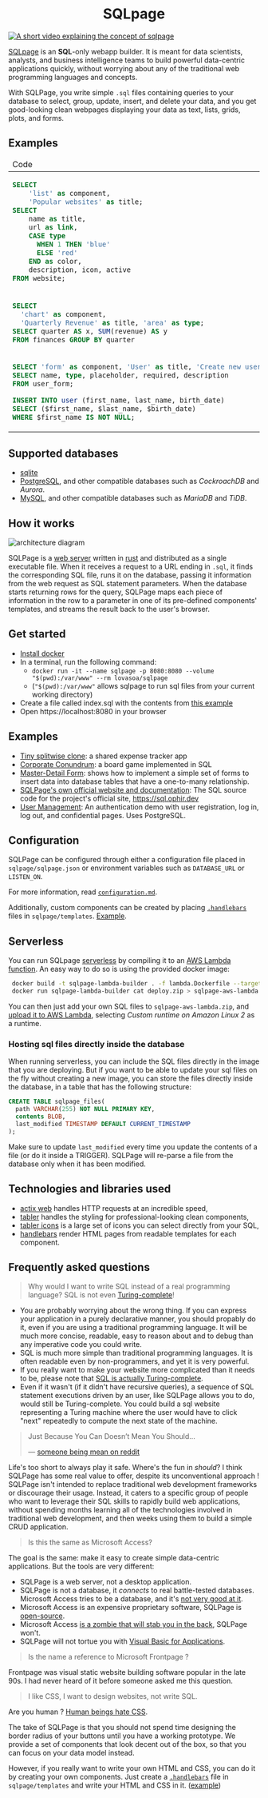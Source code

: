 <h1 align="center">
SQLpage
</h1>

[![A short video explaining the concept of sqlpage](./docs/sqlpage.gif)](./docs/sqlpage.mp4)

[SQLpage](https://sql.ophir.dev) is an **SQL**-only webapp builder.
It is meant for data scientists, analysts, and business intelligence teams
to build powerful data-centric applications quickly,
without worrying about any of the traditional web programming languages and concepts.

With SQLPage, you write simple `.sql` files containing queries to your database
to select, group, update, insert, and delete your data, and you get good-looking clean webpages
displaying your data as text, lists, grids, plots, and forms.

## Examples

<table>
<thead>
<tr><td>Code<td>Result</tr>
</thead>
<tbody>
<tr>
<td>

```sql
SELECT 
    'list' as component,
    'Popular websites' as title;
SELECT 
    name as title,
    url as link,
    CASE type
      WHEN 1 THEN 'blue'
      ELSE 'red'
    END as color,
    description, icon, active
FROM website;
```

<td>

![SQLPage list component](./docs/demo-list.png)

</tr>
<tr>
<td>

```sql
SELECT
  'chart' as component,
  'Quarterly Revenue' as title, 'area' as type;
SELECT quarter AS x, SUM(revenue) AS y
FROM finances GROUP BY quarter
```

<td>

![SQLPage list component](./docs/demo-graph.png)

</tr>
<tr>
<td>

```sql
SELECT 'form' as component, 'User' as title, 'Create new user' as validate;
SELECT name, type, placeholder, required, description
FROM user_form;

INSERT INTO user (first_name, last_name, birth_date)
SELECT ($first_name, $last_name, $birth_date)
WHERE $first_name IS NOT NULL;
```

<td>

![SQLPage list component](./docs/demo-form.png)

</tr>
</tbody>
</table>

## Supported databases

- [sqlite](https://www.sqlite.org/index.html)
- [PostgreSQL](https://www.postgresql.org/), and other compatible databases such as *CockroachDB* and *Aurora*.
- [MySQL](https://www.mysql.com/), and other compatible databases such as *MariaDB* and *TiDB*.

## How it works

![architecture diagram](./docs/architecture.jpg)

SQLPage is a [web server](https://en.wikipedia.org/wiki/Web_server) written in
[rust](https://en.wikipedia.org/wiki/Rust_(programming_language))
and distributed as a single executable file.
When it receives a request to a URL ending in `.sql`, it finds the corresponding
SQL file, runs it on the database,
passing it information from the web request as SQL statement parameters.
When the database starts returning rows for the query,
SQLPage maps each piece of information in the row to a parameter
in one of its pre-defined components' templates, and streams the result back
to the user's browser.

## Get started

- [Install docker](https://docs.docker.com/get-docker/)
- In a terminal, run the following command:
  - `docker run -it --name sqlpage -p 8080:8080 --volume "$(pwd):/var/www" --rm lovasoa/sqlpage`
  - (`"$(pwd):/var/www"` allows sqlpage to run sql files from your current working directory)
- Create a file called index.sql with the contents from [this example](./index.sql)
- Open https://localhost:8080 in your browser


## Examples

- [Tiny splitwise clone](./examples/splitwise): a shared expense tracker app
- [Corporate Conundrum](./examples/corporate-conundrum/): a board game implemented in SQL
- [Master-Detail Form](./examples/master-detail-form/): shows how to implement a simple set of forms to insert data into database tables that have a one-to-many relationship.
- [SQLPage's own official website and documentation](./examples/official-site/): The SQL source code for the project's official site, https://sql.ophir.dev
- [User Management](./examples/user-authentication/): An authentication demo with user registration, log in, log out, and confidential pages. Uses PostgreSQL.

## Configuration

SQLPage can be configured through either a configuration file placed in `sqlpage/sqlpage.json`
or environment variables such as `DATABASE_URL` or `LISTEN_ON`.

For more information, read [`configuration.md`](./configuration.md).

Additionally, custom components can be created by placing [`.handlebars`](https://handlebarsjs.com/guide/)
files in `sqlpage/templates`. [Example](./sqlpage/templates/card.handlebars).

## Serverless

You can run SQLpage [serverless](https://en.wikipedia.org/wiki/Serverless_computing)
by compiling it to an [AWS Lambda function](https://aws.amazon.com/lambda/).
An easy way to do so is using the provided docker image:

```bash
 docker build -t sqlpage-lambda-builder . -f lambda.Dockerfile --target builder
 docker run sqlpage-lambda-builder cat deploy.zip > sqlpage-aws-lambda.zip
```

You can then just add your own SQL files to `sqlpage-aws-lambda.zip`,
and [upload it to AWS Lambda](https://docs.aws.amazon.com/lambda/latest/dg/gettingstarted-package.html#gettingstarted-package-zip),
selecting *Custom runtime on Amazon Linux 2* as a runtime.

### Hosting sql files directly inside the database

When running serverless, you can include the SQL files directly in the image that you are deploying.
But if you want to be able to update your sql files on the fly without creating a new image,
you can store the files directly inside the database, in a table that has the following structure: 

```sql
CREATE TABLE sqlpage_files(
  path VARCHAR(255) NOT NULL PRIMARY KEY,
  contents BLOB,
  last_modified TIMESTAMP DEFAULT CURRENT_TIMESTAMP
);
```

Make sure to update `last_modified` every time you update the contents of a file (or do it inside a TRIGGER).
SQLPage will re-parse a file from the database only when it has been modified.

## Technologies and libraries used

- [actix web](https://actix.rs/) handles HTTP requests at an incredible speed,
- [tabler](https://preview.tabler.io) handles the styling for professional-looking clean components,
- [tabler icons](https://tabler-icons.io) is a large set of icons you can select directly from your SQL,
- [handlebars](https://handlebarsjs.com/guide/) render HTML pages from readable templates for each component.

## Frequently asked questions

> Why would I want to write SQL instead of a real programming language? SQL is not even [Turing-complete](https://en.wikipedia.org/wiki/Turing_completeness)!

 - You are probably worrying about the wrong thing. If you can express your application in a purely declarative manner, you should propably do it,
   even if you are using a traditional programming language. 
  It will be much more concise, readable, easy to reason about and to debug than any imperative code you could write.
 - SQL is much more simple than traditional programming languages. It is often readable even by non-programmers, and yet it is very powerful.
 - If you really want to make your website more complicated than it needs to be, please note that [SQL is actually Turing-complete](https://stackoverflow.com/questions/900055/is-sql-or-even-tsql-turing-complete/7580013#7580013).
 - Even if it wasn't (if it didn't have recursive queries), a sequence of SQL statement executions driven by an user, like SQLPage allows you to do, would still be Turing-complete. You could build a sql website representing a Turing machine where the user would have to click "next" repeatedly to compute the next state of the machine.

> Just Because You Can Doesn’t Mean You Should...
> 
> — [someone being mean on reddit](https://www.reddit.com/r/rust/comments/14qjskz/comment/jr506nx)

Life's too short to always play it safe. Where's the fun in *should*?
I think SQLPage has some real value to offer, despite its unconventional approach !
SQLPage isn't intended to replace traditional web development frameworks or discourage their usage.
Instead, it caters to a specific group of people who want to leverage their SQL skills to rapidly build web applications, without spending months learning all of the technologies involved in traditional web development,
and then weeks using them to build a simple CRUD application.

> Is this the same as Microsoft Access?

The goal is the same: make it easy to create simple data-centric applications.
But the tools are very different:
 - SQLPage is a web server, not a desktop application.
 - SQLPage is not a database, it _connects_ to real battle-tested databases. Microsoft Access tries to be a database, and it's [not very good at it](https://www.quora.com/Is-the-Access-database-reliable-and-secure).
 - Microsoft Access is an expensive proprietary software, SQLPage is [open-source](./LICENSE.txt).
 - Microsoft Access [is a zombie that will stab you in the back](https://medium.com/young-coder/microsoft-access-the-zombie-database-software-that-wont-die-5b09e389c166), SQLPage won't.
 - SQLPage will not tortue you with [Visual Basic for Applications](https://en.wikipedia.org/wiki/Visual_Basic_for_Applications).

> Is the name a reference to Microsoft Frontpage ?

Frontpage was visual static website building software popular in the late 90s.
I had never heard of it before someone asked me this question.

> I like CSS, I want to design websites, not write SQL.

Are you human ? [Human beings hate CSS](https://uxdesign.cc/why-do-most-developers-hate-css-63c92bce36ed).

The take of SQLPage is that you should not spend time designing the border radius of your buttons until you have a working prototype.
We provide a set of components that look decent out of the box, so that you can focus on your data model instead.

However, if you really want to write your own HTML and CSS, you can do it by creating your own components.
Just create a [`.handlebars`](https://handlebarsjs.com/guide/) file in `sqlpage/templates` and write your HTML and CSS in it. ([example](./sqlpage/templates/alert.handlebars))

